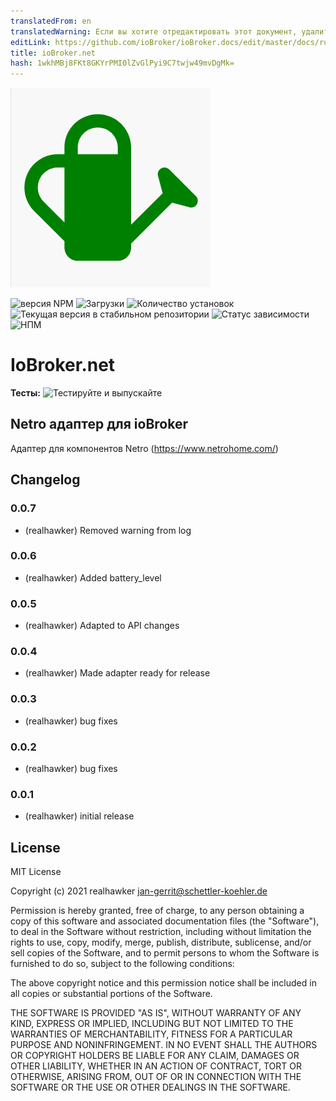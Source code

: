 ```yaml
---
translatedFrom: en
translatedWarning: Если вы хотите отредактировать этот документ, удалите поле «translatedFrom», в противном случае этот документ будет снова автоматически переведен
editLink: https://github.com/ioBroker/ioBroker.docs/edit/master/docs/ru/adapterref/iobroker.netro/README.md
title: ioBroker.net
hash: 1wkhMBj8FKt8GKYrPMI0lZvGlPyi9C7twjw49mvDgMk=
---
```

![Логотип](../../../en/adapterref/iobroker.netro/admin/netro.png)

![версия NPM](https://img.shields.io/npm/v/iobroker.netro.svg)
![Загрузки](https://img.shields.io/npm/dm/iobroker.netro.svg)
![Количество установок](https://iobroker.live/badges/netro-installed.svg)
![Текущая версия в стабильном репозитории](https://iobroker.live/badges/netro-stable.svg)
![Статус зависимости](https://img.shields.io/david/realhawker/iobroker.netro.svg)
![НПМ](https://nodei.co/npm/iobroker.netro.png?downloads=true)

# IoBroker.net
**Тесты:** ![Тестируйте и выпускайте](https://github.com/realhawker/ioBroker.netro/workflows/Test%20and%20Release/badge.svg)

## Netro адаптер для ioBroker
Адаптер для компонентов Netro (https://www.netrohome.com/)

## Changelog

<!--
    Placeholder for the next version (at the beginning of the line):
    ### **WORK IN PROGRESS**
-->

### 0.0.7

-   (realhawker) Removed warning from log

### 0.0.6

-   (realhawker) Added battery_level

### 0.0.5

-   (realhawker) Adapted to API changes

### 0.0.4

-   (realhawker) Made adapter ready for release

### 0.0.3

-   (realhawker) bug fixes

### 0.0.2

-   (realhawker) bug fixes

### 0.0.1

-   (realhawker) initial release

## License

MIT License

Copyright (c) 2021 realhawker <jan-gerrit@schettler-koehler.de>

Permission is hereby granted, free of charge, to any person obtaining a copy
of this software and associated documentation files (the "Software"), to deal
in the Software without restriction, including without limitation the rights
to use, copy, modify, merge, publish, distribute, sublicense, and/or sell
copies of the Software, and to permit persons to whom the Software is
furnished to do so, subject to the following conditions:

The above copyright notice and this permission notice shall be included in all
copies or substantial portions of the Software.

THE SOFTWARE IS PROVIDED "AS IS", WITHOUT WARRANTY OF ANY KIND, EXPRESS OR
IMPLIED, INCLUDING BUT NOT LIMITED TO THE WARRANTIES OF MERCHANTABILITY,
FITNESS FOR A PARTICULAR PURPOSE AND NONINFRINGEMENT. IN NO EVENT SHALL THE
AUTHORS OR COPYRIGHT HOLDERS BE LIABLE FOR ANY CLAIM, DAMAGES OR OTHER
LIABILITY, WHETHER IN AN ACTION OF CONTRACT, TORT OR OTHERWISE, ARISING FROM,
OUT OF OR IN CONNECTION WITH THE SOFTWARE OR THE USE OR OTHER DEALINGS IN THE
SOFTWARE.
